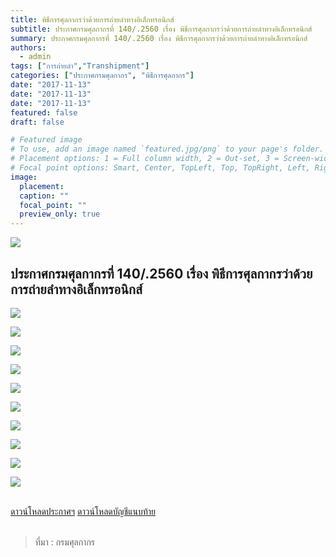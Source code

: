 ```yaml
---
title: พิธีการศุลกากรว่าด้วยการถ่ายลำทางอิเล็กทรอนิกส์
subtitle: ประกาศกรมศุลกากรที่ 140/.2560 เรื่อง พิธีการศุลกากรว่าด้วยการถ่ายลำทางอิเล็กทรอนิกส์
summary: ประกาศกรมศุลกากรที่ 140/.2560 เรื่อง พิธีการศุลกากรว่าด้วยการถ่ายลำทางอิเล็กทรอนิกส์
authors:
  - admin
tags: ["การถ่ายลำ","Transhipment"]
categories: ["ประกาศกรมศุลกากร", "พิธีการศุลกากร"]
date: "2017-11-13"
date: "2017-11-13"
date: "2017-11-13"
featured: false
draft: false

# Featured image
# To use, add an image named `featured.jpg/png` to your page's folder.
# Placement options: 1 = Full column width, 2 = Out-set, 3 = Screen-width
# Focal point options: Smart, Center, TopLeft, Top, TopRight, Left, Right, BottomLeft, Bottom, BottomRight
image:
  placement:
  caption: ""
  focal_point: ""
  preview_only: true
---
```


![](featured.jpg)

## ประกาศกรมศุลกากรที่ 140/.2560 เรื่อง พิธีการศุลกากรว่าด้วยการถ่ายลำทางอิเล็กทรอนิกส์

![](./img/2560-140jpg_Page1.jpg)

![](./img/2560-140jpg_Page2.jpg)

![](./img/2560-140jpg_Page3.jpg)

![](./img/2560-140jpg_Page4.jpg)

![](./img/2560-140jpg_Page5.jpg)

![](./img/2560-140jpg_Page6.jpg)

![](./img/2560-140jpg_Page7.jpg)

![](./img/2560-140jpg_Page8.jpg)

![](./img/2560-140jpg_Page9.jpg)

![](./img/2560-140jpg_Page10.jpg)

<br>

<div class="article-tags">
<a class="badge badge-danger" href="./2560-140.pdf" target="_blank" id="download_files_new">ดาวน์โหลดประกาศฯ</a> 
<a class="badge badge-danger" href="./2560-140-ATT.pdf" target="_blank" id="download_files_new">ดาวน์โหลดบัญชีแนบท้าย</a> 
</div>

<br>

> ที่มา : กรมศุลกากร
